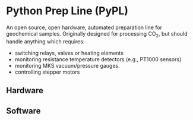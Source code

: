 # Python Prep Line (PyPL)

An open source, open hardware, automated preparation line for geochemical samples. Originally designed for processing CO<sub>2</sub>, but should handle anything which requires:

* switching relays, valves or heating elements
* monitoring resistance temperature detectors (e.g., PT1000 sensors)
* monitoring MKS vacuum/pressure gauges.
* controlling stepper motors

## Hardware
## Software
